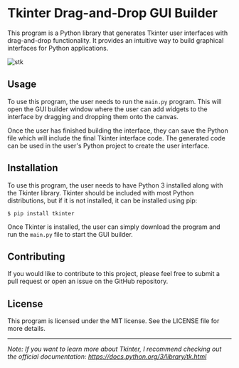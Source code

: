 # Tkinter Drag-and-Drop GUI Builder

This program is a Python library that generates Tkinter user interfaces with drag-and-drop functionality. It provides an intuitive way to build graphical interfaces for Python applications.

![stk](https://github.com/brunohermes/STK-Builder/assets/48295386/3642106c-e9c2-4436-ac37-80aa8cabd119)


## Usage

To use this program, the user needs to run the `main.py` program. This will open the GUI builder window where the user can add widgets to the interface by dragging and dropping them onto the canvas.

Once the user has finished building the interface, they can save the Python file which will include the final Tkinter interface code. The generated code can be used in the user's Python project to create the user interface.

## Installation

To use this program, the user needs to have Python 3 installed along with the Tkinter library. Tkinter should be included with most Python distributions, but if it is not installed, it can be installed using pip:

```
$ pip install tkinter
```

Once Tkinter is installed, the user can simply download the program and run the `main.py` file to start the GUI builder.

## Contributing

If you would like to contribute to this project, please feel free to submit a pull request or open an issue on the GitHub repository.

## License

This program is licensed under the MIT license. See the LICENSE file for more details.

---

*Note: If you want to learn more about Tkinter, I recommend checking out the official documentation: https://docs.python.org/3/library/tk.html*

